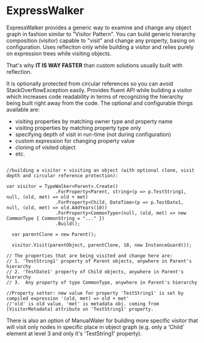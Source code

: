 # ExpressWalker
ExpressWalker provides a generic way to examine and change any object graph in fashion similar to "Visitor Pattern".
You can build generic hierarchy composition (visitor) capable to "visit" and change any property, basing on configuration.
Uses refleciton only while building a visitor and relies purely on expression trees while visiting objects.

That's why **IT IS WAY FASTER** than custom solutions usually built with reflection.

It is optionally protected from circular references so you can avoid StackOverflowException easily.
Provides fluent API while building a visitor which increases code readability 
in terms of recognizing the hierarchy being built right away from the code.
The optional and configurable things available are:

- visiting properties by matching owner type and property name 
- visiting properties by matching property type only
- specifying depth of visit in run-time (not during configuration)
- custom expression for changing property value 
- cloning of visited object
- etc.

```

//building a visitor + visiting an object (with optional clone, visit depth and circular reference protection):

var visitor = TypeWalker<Parent>.Create()
                  .ForProperty<Parent, string>(p => p.TestString1, null, (old, met) => old + met)
                  .ForProperty<Child, DateTime>(p => p.TestDate1, null, (old, met) => old.AddYears(10))
                  .ForProperty<CommonType>(null, (old, met) => new CommonType { CommonString = "..." })
                  .Build();
                  
  var parentClone = new Parent();
  
  visitor.Visit(parentObject, parentClone, 10, new InstanceGuard()); 

// The properties that are being visited and change here are:
// 1. 'TestString1' property of Parent objects, anywhere in Parent's hierarchy
// 2. 'TestDate1' property of Child objects, anywhere in Parent's hierarchy
// 3.  Any property of type CommonType, anywhere in Parent's hierarchy

//Property setter: new value for property 'TestString1' is set by compiled expression '(old, met) => old + met'
//'old' is old value, 'met' is metadata obj. coming from [VisitorMetadata] attribute on 'TestString1' property.

```
There is also an option of ManualWaler for building more specific visitor that will visit only nodes
in specific place in object graph (e.g. only a 'Child' element at level 3 and only it's 'TestString1' property).
